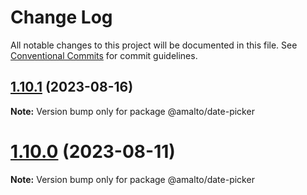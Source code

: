 # Change Log

All notable changes to this project will be documented in this file.
See [Conventional Commits](https://conventionalcommits.org) for commit guidelines.

## [1.10.1](https://github.com/amalto/platform6-ui-components/compare/@amalto/date-picker@1.10.0...@amalto/date-picker@1.10.1) (2023-08-16)

**Note:** Version bump only for package @amalto/date-picker

# [1.10.0](https://github.com/amalto/platform6-ui-components/compare/@amalto/date-picker@1.9.27...@amalto/date-picker@1.10.0) (2023-08-11)

**Note:** Version bump only for package @amalto/date-picker
